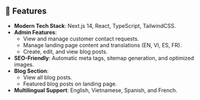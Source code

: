 ## 🚀 Features
- **Modern Tech Stack**: Next.js 14, React, TypeScript, TailwindCSS.
- **Admin Features**:
  - View and manage customer contact requests.
  - Manage landing page content and translations (EN, VI, ES, FR).
  - Create, edit, and view blog posts.
- **SEO-Friendly**: Automatic meta tags, sitemap generation, and optimized images.
- **Blog Section**:
  - View all blog posts.
  - Featured blog posts on landing page.
- **Multilingual Support**: English, Vietnamese, Spanish, and French.